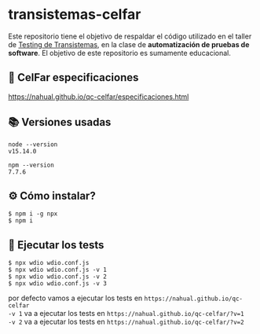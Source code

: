 # transistemas-celfar

Este repositorio tiene el objetivo de respaldar el código utilizado en el taller de [Testing de Transistemas](https://transistemas.org), en la clase de **automatización de pruebas de software**. 
El objetivo de este repositorio es sumamente educacional.

## 📃 CelFar especificaciones

https://nahual.github.io/qc-celfar/especificaciones.html

## 📚 Versiones usadas
```
node --version
v15.14.0

npm --version
7.7.6
```

## ⚙️ Cómo instalar?
```
$ npm i -g npx
$ npm i
```

## 📝 Ejecutar los tests
```
$ npx wdio wdio.conf.js 
$ npx wdio wdio.conf.js -v 1
$ npx wdio wdio.conf.js -v 2
$ npx wdio wdio.conf.js -v 3
```

por defecto vamos a ejecutar los tests en `https://nahual.github.io/qc-celfar`<br>
`-v 1` va a ejecutar los tests en `https://nahual.github.io/qc-celfar/?v=1`<br>
`-v 2` va a ejecutar los tests en `https://nahual.github.io/qc-celfar/?v=2`
